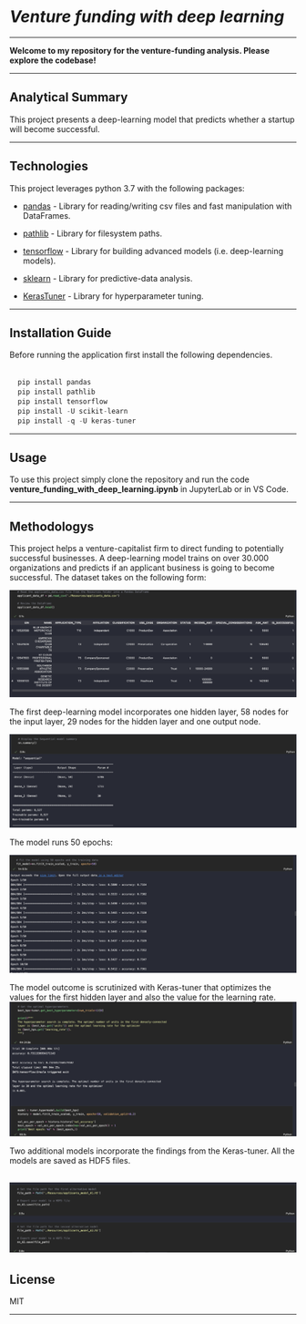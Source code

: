 # *Venture funding with deep learning*
---

**Welcome to my repository for the venture-funding analysis. Please explore the codebase!** <br />

---
## Analytical Summary

This project presents a deep-learning model that predicts whether a startup will become successful. 

---

## Technologies

This project leverages python 3.7 with the following packages:

* [pandas](https://pandas.pydata.org) - Library for reading/writing csv files and fast manipulation with DataFrames.

* [pathlib](https://docs.python.org/3/library/pathlib.html) - Library for filesystem paths.

* [tensorflow](https://www.tensorflow.org/) - Library for building advanced models (i.e. deep-learning models).

* [sklearn](https://scikit-learn.org/stable/) - Library for predictive-data analysis.
 
 * [KerasTuner](https://keras.io/keras_tuner/) - Library for hyperparameter tuning.
---

## Installation Guide

Before running the application first install the following dependencies.

```python

  pip install pandas
  pip install pathlib
  pip install tensorflow
  pip install -U scikit-learn
  pip install -q -U keras-tuner

```
---

## Usage

To use this project simply clone the repository and run the code **venture_funding_with_deep_learning.ipynb** in JupyterLab or in VS Code.

---

## Methodologys
This project helps a venture-capitalist firm to direct funding to potentially successful businesses. A deep-learning model trains on over 30.000 organizations and predicts if an applicant business is going to become successful. 
The dataset takes on the following form:

![snippet of our code](Images/image1.png)

The first deep-learning model incorporates one hidden layer, 58 nodes for the input layer, 29 nodes for the hidden layer and one output node.

![snippet of our code](Images/image2.png)

The model runs 50 epochs:

![snippet of our code](Images/image3.png)

The model outcome is scrutinized with Keras-tuner that optimizes the values for the first hidden layer and also the value for the learning rate.
![snippet of our code](Images/image4.png)

Two additional models incorporate the findings from the Keras-tuner.
All the models are saved as HDF5 files.

![snippet of our code](Images/image5.png)
---

## License

MIT

---


 
